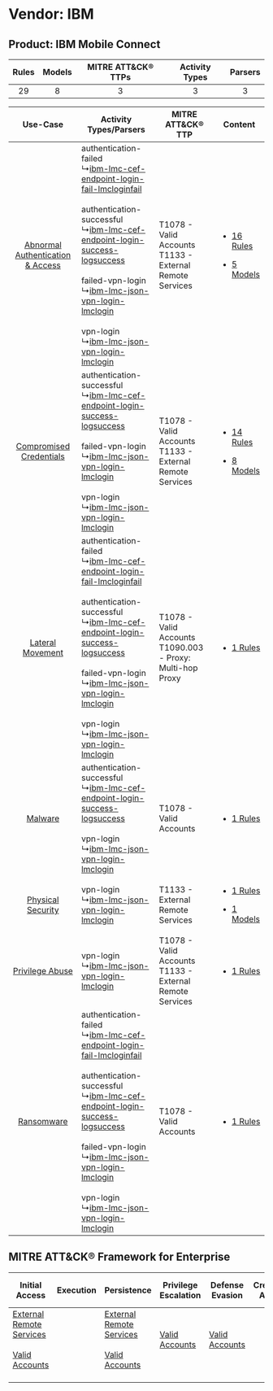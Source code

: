 Vendor: IBM
===========
Product: IBM Mobile Connect
---------------------------
| Rules | Models | MITRE ATT&CK® TTPs | Activity Types | Parsers |
|:-----:|:------:|:------------------:|:--------------:|:-------:|
|  29   |   8    |         3          |       3        |    3    |

|    Use-Case    | Activity Types/Parsers    | MITRE ATT&CK® TTP    | Content    |
|:----:| ---- | ---- | ---- |
| [Abnormal Authentication & Access](../../../UseCases/uc_abnormal_authentication_&_access.md) |  authentication-failed<br> ↳[ibm-lmc-cef-endpoint-login-fail-lmcloginfail](Ps/pC_ibmlmccefendpointloginfaillmcloginfail.md)<br><br> authentication-successful<br> ↳[ibm-lmc-cef-endpoint-login-success-logsuccess](Ps/pC_ibmlmccefendpointloginsuccesslogsuccess.md)<br><br> failed-vpn-login<br> ↳[ibm-lmc-json-vpn-login-lmclogin](Ps/pC_ibmlmcjsonvpnloginlmclogin.md)<br><br> vpn-login<br> ↳[ibm-lmc-json-vpn-login-lmclogin](Ps/pC_ibmlmcjsonvpnloginlmclogin.md)<br> | T1078 - Valid Accounts<br>T1133 - External Remote Services<br>   | [<ul><li>16 Rules</li></ul><ul><li>5 Models</li></ul>](RM/r_m_ibm_ibm_mobile_connect_Abnormal_Authentication_&_Access.md) |
|          [Compromised Credentials](../../../UseCases/uc_compromised_credentials.md)          |  authentication-successful<br> ↳[ibm-lmc-cef-endpoint-login-success-logsuccess](Ps/pC_ibmlmccefendpointloginsuccesslogsuccess.md)<br><br> failed-vpn-login<br> ↳[ibm-lmc-json-vpn-login-lmclogin](Ps/pC_ibmlmcjsonvpnloginlmclogin.md)<br><br> vpn-login<br> ↳[ibm-lmc-json-vpn-login-lmclogin](Ps/pC_ibmlmcjsonvpnloginlmclogin.md)<br>    | T1078 - Valid Accounts<br>T1133 - External Remote Services<br>   | [<ul><li>14 Rules</li></ul><ul><li>8 Models</li></ul>](RM/r_m_ibm_ibm_mobile_connect_Compromised_Credentials.md)          |
|    [Lateral Movement](../../../UseCases/uc_lateral_movement.md)    |  authentication-failed<br> ↳[ibm-lmc-cef-endpoint-login-fail-lmcloginfail](Ps/pC_ibmlmccefendpointloginfaillmcloginfail.md)<br><br> authentication-successful<br> ↳[ibm-lmc-cef-endpoint-login-success-logsuccess](Ps/pC_ibmlmccefendpointloginsuccesslogsuccess.md)<br><br> failed-vpn-login<br> ↳[ibm-lmc-json-vpn-login-lmclogin](Ps/pC_ibmlmcjsonvpnloginlmclogin.md)<br><br> vpn-login<br> ↳[ibm-lmc-json-vpn-login-lmclogin](Ps/pC_ibmlmcjsonvpnloginlmclogin.md)<br> | T1078 - Valid Accounts<br>T1090.003 - Proxy: Multi-hop Proxy<br> | [<ul><li>1 Rules</li></ul>](RM/r_m_ibm_ibm_mobile_connect_Lateral_Movement.md)    |
|    [Malware](../../../UseCases/uc_malware.md)    |  authentication-successful<br> ↳[ibm-lmc-cef-endpoint-login-success-logsuccess](Ps/pC_ibmlmccefendpointloginsuccesslogsuccess.md)<br><br> vpn-login<br> ↳[ibm-lmc-json-vpn-login-lmclogin](Ps/pC_ibmlmcjsonvpnloginlmclogin.md)<br>    | T1078 - Valid Accounts<br>    | [<ul><li>1 Rules</li></ul>](RM/r_m_ibm_ibm_mobile_connect_Malware.md)    |
|    [Physical Security](../../../UseCases/uc_physical_security.md)    |  vpn-login<br> ↳[ibm-lmc-json-vpn-login-lmclogin](Ps/pC_ibmlmcjsonvpnloginlmclogin.md)<br>    | T1133 - External Remote Services<br>    | [<ul><li>1 Rules</li></ul><ul><li>1 Models</li></ul>](RM/r_m_ibm_ibm_mobile_connect_Physical_Security.md)    |
|    [Privilege Abuse](../../../UseCases/uc_privilege_abuse.md)    |  vpn-login<br> ↳[ibm-lmc-json-vpn-login-lmclogin](Ps/pC_ibmlmcjsonvpnloginlmclogin.md)<br>    | T1078 - Valid Accounts<br>T1133 - External Remote Services<br>   | [<ul><li>1 Rules</li></ul>](RM/r_m_ibm_ibm_mobile_connect_Privilege_Abuse.md)    |
|    [Ransomware](../../../UseCases/uc_ransomware.md)    |  authentication-failed<br> ↳[ibm-lmc-cef-endpoint-login-fail-lmcloginfail](Ps/pC_ibmlmccefendpointloginfaillmcloginfail.md)<br><br> authentication-successful<br> ↳[ibm-lmc-cef-endpoint-login-success-logsuccess](Ps/pC_ibmlmccefendpointloginsuccesslogsuccess.md)<br><br> failed-vpn-login<br> ↳[ibm-lmc-json-vpn-login-lmclogin](Ps/pC_ibmlmcjsonvpnloginlmclogin.md)<br><br> vpn-login<br> ↳[ibm-lmc-json-vpn-login-lmclogin](Ps/pC_ibmlmcjsonvpnloginlmclogin.md)<br> | T1078 - Valid Accounts<br>    | [<ul><li>1 Rules</li></ul>](RM/r_m_ibm_ibm_mobile_connect_Ransomware.md)    |

MITRE ATT&CK® Framework for Enterprise
--------------------------------------
| Initial Access                                                                                                                                   | Execution | Persistence                                                                                                                                      | Privilege Escalation                                                | Defense Evasion                                                     | Credential Access | Discovery | Lateral Movement | Collection | Command and Control                                                                                                                       | Exfiltration | Impact |
| ------------------------------------------------------------------------------------------------------------------------------------------------ | --------- | ------------------------------------------------------------------------------------------------------------------------------------------------ | ------------------------------------------------------------------- | ------------------------------------------------------------------- | ----------------- | --------- | ---------------- | ---------- | ----------------------------------------------------------------------------------------------------------------------------------------- | ------------ | ------ |
| [External Remote Services](https://attack.mitre.org/techniques/T1133)<br><br>[Valid Accounts](https://attack.mitre.org/techniques/T1078)<br><br> |           | [External Remote Services](https://attack.mitre.org/techniques/T1133)<br><br>[Valid Accounts](https://attack.mitre.org/techniques/T1078)<br><br> | [Valid Accounts](https://attack.mitre.org/techniques/T1078)<br><br> | [Valid Accounts](https://attack.mitre.org/techniques/T1078)<br><br> |                   |           |                  |            | [Proxy: Multi-hop Proxy](https://attack.mitre.org/techniques/T1090/003)<br><br>[Proxy](https://attack.mitre.org/techniques/T1090)<br><br> |              |        |